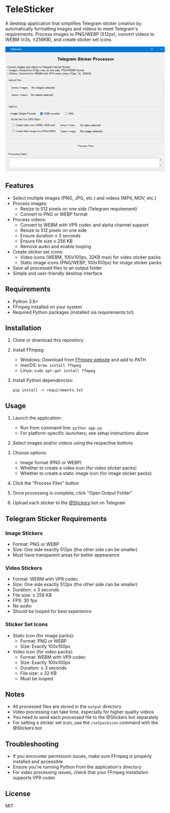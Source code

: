 # TeleSticker

A desktop application that simplifies Telegram sticker creation by automatically formatting images and videos to meet Telegram's requirements. Process images to PNG/WEBP (512px), convert videos to WEBM (≤3s, ≤256KB), and create sticker set icons.

<img src="https://raw.githubusercontent.com/PupsWorldPeace/TeleSticker/master/screenshot.png" alt="TeleSticker Screenshot" width="800">

## Features

- Select multiple images (PNG, JPG, etc.) and videos (MP4, MOV, etc.)
- Process images:
  - Resize to 512 pixels on one side (Telegram requirement)
  - Convert to PNG or WEBP format
- Process videos:
  - Convert to WEBM with VP9 codec and alpha channel support
  - Resize to 512 pixels on one side
  - Ensure duration ≤ 3 seconds
  - Ensure file size ≤ 256 KB
  - Remove audio and enable looping
- Create sticker set icons:
  - Video icons (WEBM, 100x100px, 32KB max) for video sticker packs
  - Static image icons (PNG/WEBP, 100x100px) for image sticker packs
- Save all processed files to an output folder
- Simple and user-friendly desktop interface

## Requirements

- Python 3.8+
- FFmpeg installed on your system
- Required Python packages (installed via requirements.txt)

## Installation

1. Clone or download this repository

2. Install FFmpeg:
   - Windows: Download from [FFmpeg website](https://ffmpeg.org/download.html) and add to PATH
   - macOS: `brew install ffmpeg`
   - Linux: `sudo apt-get install ffmpeg`

3. Install Python dependencies:
   ```
   pip install -r requirements.txt
   ```

## Usage

1. Launch the application:
   - Run from command line: `python app.py`
   - For platform-specific launchers, see setup instructions above

2. Select images and/or videos using the respective buttons

3. Choose options:
   - Image format (PNG or WEBP)
   - Whether to create a video icon (for video sticker packs)
   - Whether to create a static image icon (for image sticker packs)

4. Click the "Process Files" button

5. Once processing is complete, click "Open Output Folder"

6. Upload each sticker to the [@Stickers](https://t.me/Stickers) bot on Telegram

## Telegram Sticker Requirements

### Image Stickers
- Format: PNG or WEBP
- Size: One side exactly 512px (the other side can be smaller)
- Must have transparent areas for better appearance

### Video Stickers
- Format: WEBM with VP9 codec
- Size: One side exactly 512px (the other side can be smaller)
- Duration: ≤ 3 seconds
- File size: ≤ 256 KB
- FPS: 30 fps
- No audio
- Should be looped for best experience

### Sticker Set Icons
- Static Icon (for image packs):
  - Format: PNG or WEBP
  - Size: Exactly 100x100px
- Video Icon (for video packs):
  - Format: WEBM with VP9 codec
  - Size: Exactly 100x100px
  - Duration: ≤ 3 seconds
  - File size: ≤ 32 KB
  - Must be looped

## Notes

- All processed files are stored in the `output` directory
- Video processing can take time, especially for higher quality videos
- You need to send each processed file to the @Stickers bot separately
- For setting a sticker set icon, use the `/setpackicon` command with the @Stickers bot

## Troubleshooting

- If you encounter permission issues, make sure FFmpeg is properly installed and accessible
- Ensure you're running Python from the application's directory
- For video processing issues, check that your FFmpeg installation supports VP9 codec

## License

MIT
